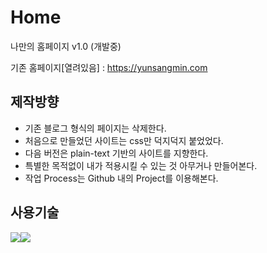 # Home

나만의 홈페이지 v1.0  (개발중)

기존 홈페이지[열려있음] : https://yunsangmin.com



## 제작방향

- 기존 블로그 형식의 페이지는 삭제한다.
- 처음으로 만들었던 사이트는 css만 덕지덕지 붙었었다. 
- 다음 버전은 plain-text 기반의 사이트를 지향한다. 
- 특별한 목적없이 내가 적용시킬 수 있는 것 아무거나 만들어본다. 
- 작업 Process는 Github 내의 Project를 이용해본다. 



## 사용기술

<img src="https://img.shields.io/badge/python-3.10.4-green"><img src="https://img.shields.io/badge/django-4.0.4-green"> 
